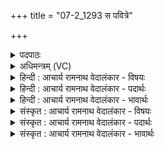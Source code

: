+++
title = "07-2_1293 स पवित्रे"

+++
<details><summary>पदपाठः</summary>

सः। प꣣वि꣡त्रे꣢। वि꣣चक्षणः꣢। वि꣣। चक्षणः꣢। ह꣡रिः꣢꣯। अ꣣र्षति। ध꣣र्णसिः꣢। अ꣣भि꣢। यो꣡नि꣢꣯म्। क꣡नि꣢꣯क्रदत्। १२९३।
</details>

<details><summary>अधिमन्त्रम् (VC)</summary>

- पवमानः सोमः
- राहूगण आङ्गिरसः
- गायत्री
- षड्जः
</details>

<details><summary>हिन्दी : आचार्य रामनाथ वेदालंकार - विषयः</summary>

अब कैसा परमेश्वर क्या करता हुआ कहाँ जाता है,यह कहते हैं।
</details>

<details><summary>हिन्दी : आचार्य रामनाथ वेदालंकार - पदार्थः</summary>

पदार्थान्वय -  (सः) वह (विचक्षणः) विशेष द्रष्टा, (धर्णसिः) दिव्य गुण-कर्म-स्वभावों का धारण करनेवाला, (हरिः) पाप हरनेवाला परमेश्वर (कनिक्रदत्) उपदेश देता हुआ (योनिम् अभि) अपने निवासगृहभूत जीवात्मा को लक्ष्य करके (पवित्रे) पवित्र हृदय में (अर्षति) पहुँचता है ॥२॥
</details>

<details><summary>हिन्दी : आचार्य रामनाथ वेदालंकार - भावार्थः</summary>

भावार्थ -  पवित्रात्मा लोग ही परमेश्वर की प्राप्ति के अधिकारी होते हैं ॥२॥
</details>

<details><summary>संस्कृत : आचार्य रामनाथ वेदालंकार - विषयः</summary>

अथ कीदृशः परमेश्वरः किं कुर्वन् कुत्र गच्छतीत्याह।
</details>

<details><summary>संस्कृत : आचार्य रामनाथ वेदालंकार - पदार्थः</summary>

पदार्थान्वय -  (सः) असौ (विचक्षणः) विद्रष्टा, (धर्णसिः) दिव्यगुणकर्मस्वभावानां धारकः (हरिः) पापहर्ता परमेश्वरः (कनिक्रदत्) उपदिशन् (योनिम् अभि) स्वनिवासगृहभूतं जीवात्मानमभिलक्ष्य (पवित्रे) परिपूते हृदये (अर्षति) गच्छति ॥२॥
</details>

<details><summary>संस्कृत : आचार्य रामनाथ वेदालंकार - भावार्थः</summary>

भावार्थ -  पवित्रात्मान एव जनाः परमेश्वरप्राप्तेरधिकारिणो भवन्ति ॥२॥
</details>